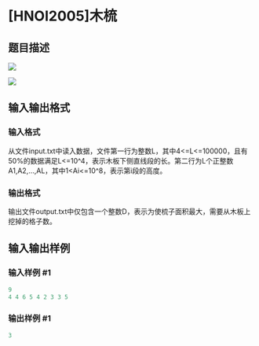 # [HNOI2005]木梳

## 题目描述

 ![](https://cdn.luogu.com.cn/upload/pic/1353.png)

![](https://cdn.luogu.com.cn/upload/pic/1354.png)

## 输入输出格式

### 输入格式

从文件input.txt中读入数据，文件第一行为整数L，其中4<=L<=100000，且有50%的数据满足L<=10^4，表示木板下侧直线段的长。第二行为L个正整数A1,A2,…,AL，其中1<Ai<=10^8，表示第i段的高度。 

### 输出格式

输出文件output.txt中仅包含一个整数D，表示为使梳子面积最大，需要从木板上挖掉的格子数。

## 输入输出样例

### 输入样例 #1

```cpp
9 
4 4 6 5 4 2 3 3 5

```
### 输出样例 #1

```cpp
3
```


